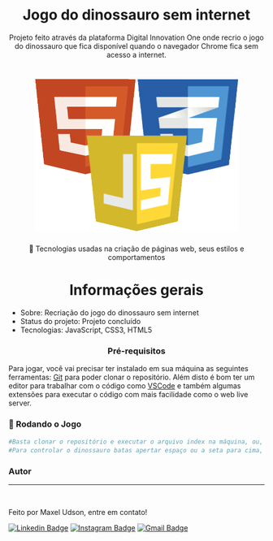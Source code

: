 <h1 align="center">Jogo do dinossauro sem internet</h1>
<p align="center">Projeto feito através da plataforma Digital Innovation One onde recrio o jogo do dinossauro que fica disponível quando o navegador Chrome fica sem acesso a internet.</p>
<h1 align="center">
    <img src="https://github.com/Maxel-Uds/Teste_de_Codigos/blob/main/clipart2591611.png" width="400px" height="300px"/>
</h1>
<p align="center">🚀 Tecnologias usadas na criação de páginas web, seus estilos e comportamentos</p>

<h1 align="center">Informações gerais</h1>

<!--ts-->
   * Sobre: Recriação do jogo do dinossauro sem internet
   * Status do projeto: Projeto concluído
   * Tecnologias: JavaScript, CSS3, HTML5
<!--te-->

<h3 align="center">Pré-requisitos</h1>


Para jogar, você vai precisar ter instalado em sua máquina as seguintes ferramentas:
[Git](https://git-scm.com) para poder clonar o repositório. 
Além disto é bom ter um editor para trabalhar com o código como [VSCode](https://code.visualstudio.com/) e também algumas extensões para executar o código com mais facilidade como o web live server.

### 🎲 Rodando o Jogo

```bash
#Basta clonar o repositório e executar o arquivo index na máquina, ou, dentro do VS Code, executar a extensão web live server.
#Para controlar o dinossauro batas apertar espaço ou a seta para cima, para reiniciar basta apertar F5
```

### Autor
---

 <img style="border-radius: 50%;" src="https://avatars.githubusercontent.com/u/78319246?s=400&u=968cfcc7e65e9790aceee3c36daeecb4073bde44&v=4" width="100px;" alt=""/>
 <br />
<p>Feito por Maxel Udson, entre em contato!</p>

[![Linkedin Badge](https://img.shields.io/badge/-MaxelUdson-blue?style=flat-square&logo=Linkedin&logoColor=white&link=https://www.linkedin.com/in/maxel-udson-b7b65b203/)](https://www.linkedin.com/in/maxel-udson-b7b65b203/)
[![Instagram Badge](https://img.shields.io/badge/-maxudsom-purple?style=flat-square&logo=instagram&logoColor=white&link=https://www.instagram.com/maxudsom/)](https://www.instagram.com/maxudsom/)
[![Gmail Badge](https://img.shields.io/badge/-maxellopes32@gmail.com-c14438?style=flat-square&logo=Gmail&logoColor=white&link=mailto:maxellopes32@gmail.com)](maxellopes32@gmail.com)

